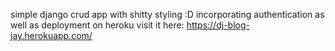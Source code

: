 simple django crud app with shitty styling :D
incorporating authentication
as well as deployment on heroku
visit it here: https://dj-blog-jay.herokuapp.com/
